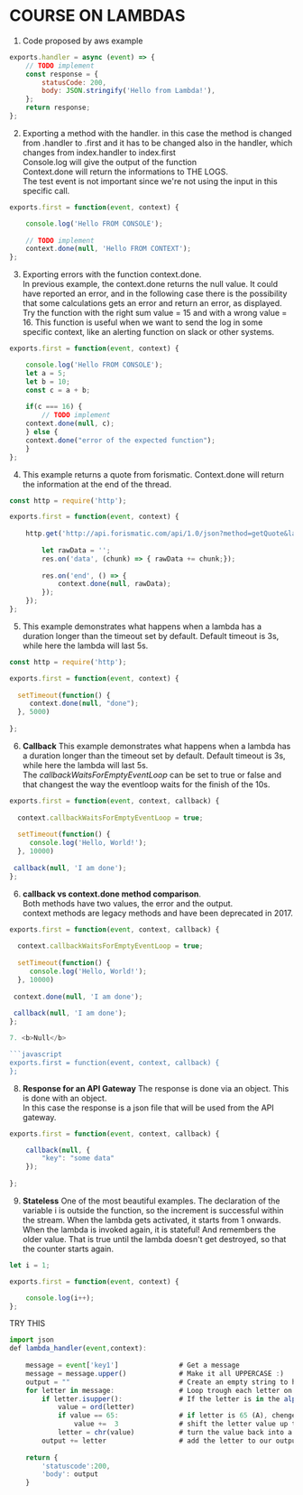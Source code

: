 # COURSE ON LAMBDAS


1. Code proposed by aws example  
    
```javascript
exports.handler = async (event) => {  
    // TODO implement  
    const response = {  
        statusCode: 200,  
        body: JSON.stringify('Hello from Lambda!'),  
    };  
    return response;  
};  
```    

2. Exporting a method with the handler. in this case the method is changed from .handler to .first and it has to be changed also in the handler, which changes from index.handler to index.first   
Console.log will give the output of the function  
Context.done will return the informations to THE LOGS.   
The test event is not important since we're not using the input in this specific call.  


```javascript
exports.first = function(event, context) {

    console.log('Hello FROM CONSOLE');
    
    // TODO implement
    context.done(null, 'Hello FROM CONTEXT');
};
```

3. Exporting errors with the function context.done.  
In previous example, the context.done returns the null value. It could have reported an error, and in the following case there is the possibility that some calculations gets an error and return an error, as displayed.  
Try the function with the right sum value = 15 and with a wrong value = 16. 
This function is useful when we want to send the log in some specific context, like an alerting function on slack or other systems.   

```javascript
exports.first = function(event, context) {

    console.log('Hello FROM CONSOLE');
    let a = 5;
    let b = 10;
    const c = a + b;
    
    if(c === 16) {
        // TODO implement
    context.done(null, c);
    } else {
    context.done("error of the expected function");
    }
};
```
  
4. This example returns a quote from forismatic. Context.done will return the information at the end of the thread.    
  
```javascript
const http = require('http');

exports.first = function(event, context) {
    
    http.get('http://api.forismatic.com/api/1.0/json?method=getQuote&lang=en&format=json',res => {
        
        let rawData = '';
        res.on('data', (chunk) => { rawData += chunk;});
        
        res.on('end', () => {
            context.done(null, rawData);  
        });
    });  
};   
```

5. This example demonstrates what happens when a lambda has a duration longer than the timeout set by default. Default timeout is 3s, while here the lambda will last 5s.  
  
```javascript
const http = require('http');

exports.first = function(event, context) {
    
  setTimeout(function() {
     context.done(null, "done");
  }, 5000)   
     
};   
```


6. <b>Callback</b> This example demonstrates what happens when a lambda has a duration longer than the timeout set by default. Default timeout is 3s, while here the lambda will last 5s.  
The <i>callbackWaitsForEmptyEventLoop</i> can be set to true or false and that changest the way the eventloop waits for the finish of the 10s. 
  
```javascript
exports.first = function(event, context, callback) {
    
  context.callbackWaitsForEmptyEventLoop = true;
  
  setTimeout(function() {
     console.log('Hello, World!');
  }, 10000)   
     
 callback(null, 'I am done');
};   
```


6. <b>callback vs context.done method comparison</b>.  
Both methods have two values, the error and the output.  
context methods are legacy methods and have been deprecated in 2017. 
  
```javascript
exports.first = function(event, context, callback) {
    
  context.callbackWaitsForEmptyEventLoop = true;
  
  setTimeout(function() {
     console.log('Hello, World!');
  }, 10000)   
     
 context.done(null, 'I am done');
 
 callback(null, 'I am done');
};   

7. <b>Null</b>

```javascript
exports.first = function(event, context, callback) {
};  
```

8. <b>Response for an API Gateway</b> The response is done via an object. This is done with an object.  
In this case the response is a json file that will be used from the API gateway.  

```javascript
exports.first = function(event, context, callback) {

    callback(null, {
        "key": "some data"
    });
    
};  
```

9. <b>Stateless</b> One of the most beautiful examples. The declaration of the variable i is outside the function, so the increment is successful within the stream. When the lambda gets activated, it starts from 1 onwards. When the lambda is invoked again, it is stateful! And remembers the older value. That is true until the lambda doesn't get destroyed, so that the counter starts again.  

```javascript
let i = 1;

exports.first = function(event, context) {

    console.log(i++);
}; 
```


TRY THIS

```javascript
import json
def lambda_handler(event,context):
    
    message = event['key1']               # Get a message
    message = message.upper()             # Make it all UPPERCASE :)
    output = ""                           # Create an empty string to hold output
    for letter in message:                # Loop trough each letter on the message
        if letter.isupper():              # If the letter is in the alphabet (A-Z)
            value = ord(letter)
            if value == 65:               # if letter is 65 (A), chenge it in C
                value +=  3               # shift the letter value up to 13,
            letter = chr(value)           # turn the value back into a letter, 
        output += letter                  # add the letter to our output string
    
    return {
        'statuscode':200,
        'body': output
    }
```        
